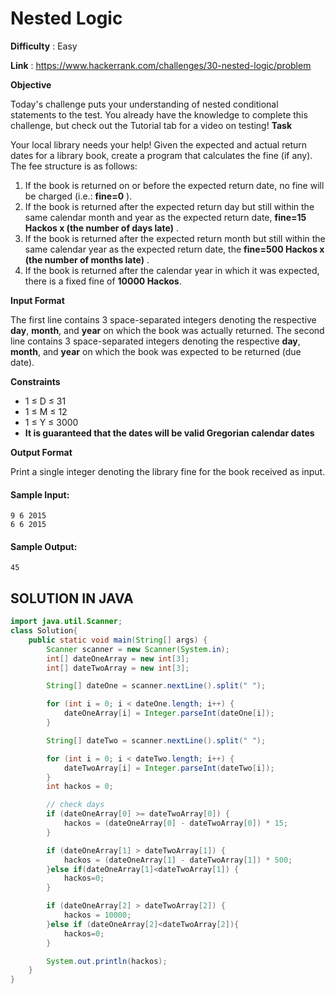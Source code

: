 # Nested Logic
      
**Difficulty** : Easy

**Link** : https://www.hackerrank.com/challenges/30-nested-logic/problem

__Objective__

Today's challenge puts your understanding of nested conditional statements to the test. You already have the knowledge to complete this challenge, but check out the Tutorial tab for a video on testing!
__Task__

Your local library needs your help! Given the expected and actual return dates for a library book, create a program that calculates the fine (if any). The fee structure is as follows:
1. If the book is returned on or before the expected return date, no fine will be charged (i.e.: __fine=0__ ).
2. If the book is returned after the expected return day but still within the same calendar month and year as the expected return date, __fine=15 Hackos x (the number of days late)__  .
3. If the book is returned after the expected return month but still within the same calendar year as the expected return date, the __fine=500 Hackos x (the number of months late)__ .
4. If the book is returned after the calendar year in which it was expected, there is a fixed fine of __10000 Hackos__.

__Input Format__

The first line contains 3 space-separated integers denoting the respective __day__, __month__, and __year__  on which the book was actually returned.
The second line contains 3 space-separated integers denoting the respective __day__, __month__, and __year__  on which the book was expected to be returned (due date).

__Constraints__
-  1 ≤ D ≤ 31
-  1 ≤ M ≤ 12
-  1 ≤ Y ≤ 3000
-  __It is guaranteed that the dates will be valid Gregorian calendar dates__


__Output Format__

Print a single integer denoting the library fine for the book received as input.

#### Sample Input:

```
9 6 2015
6 6 2015
```

#### Sample Output:

```
45
```

## SOLUTION IN JAVA

```java
import java.util.Scanner;
class Solution{
    public static void main(String[] args) {
        Scanner scanner = new Scanner(System.in);
        int[] dateOneArray = new int[3];
        int[] dateTwoArray = new int[3];

        String[] dateOne = scanner.nextLine().split(" ");

        for (int i = 0; i < dateOne.length; i++) {
            dateOneArray[i] = Integer.parseInt(dateOne[i]);
        }

        String[] dateTwo = scanner.nextLine().split(" ");

        for (int i = 0; i < dateTwo.length; i++) {
            dateTwoArray[i] = Integer.parseInt(dateTwo[i]);
        }
        int hackos = 0;

        // check days
        if (dateOneArray[0] >= dateTwoArray[0]) {
            hackos = (dateOneArray[0] - dateTwoArray[0]) * 15;
        }

        if (dateOneArray[1] > dateTwoArray[1]) {
            hackos = (dateOneArray[1] - dateTwoArray[1]) * 500;
        }else if(dateOneArray[1]<dateTwoArray[1]) {
            hackos=0;
        }

        if (dateOneArray[2] > dateTwoArray[2]) {
            hackos = 10000;
        }else if (dateOneArray[2]<dateTwoArray[2]){
            hackos=0;
        }

        System.out.println(hackos);
    }
}
```
